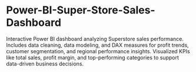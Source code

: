 # Power-BI-Super-Store-Sales-Dashboard
Interactive Power BI dashboard analyzing Superstore sales performance. Includes data cleaning, data modeling, and DAX measures for profit trends, customer segmentation, and regional performance insights. Visualized KPIs like total sales, profit margin, and top-performing categories to support data-driven business decisions.
